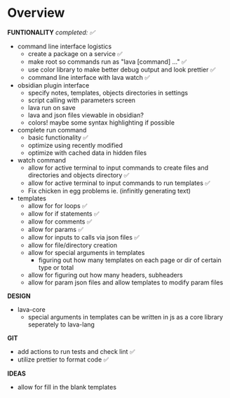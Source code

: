 # Overview

**FUNTIONALITY**
_completed: ✅_

- command line interface logistics
  - create a package on a service ✅
  - make root so commands run as "lava \[command] ..." ✅
  - use color library to make better debug output and look prettier ✅
  - command line interface with lava watch ✅
- obsidian plugin interface
  - specify notes, templates, objects directories in settings
  - script calling with parameters screen
  - lava run on save
  - lava and json files viewable in obsidian?
  - colors! maybe some syntax highlighting if possible
- complete run command
  - basic functionality ✅
  - optimize using recently modified
  - optimize with cached data in hidden files
- watch command
  - allow for active terminal to input commands to create files and directories and objects directory ✅
  - allow for active terminal to input commands to run templates ✅
  - Fix chicken in egg problems ie. (infinitly generating text)
- templates
  - allow for for loops ✅
  - allow for if statements ✅
  - allow for comments ✅
  - allow for params ✅
  - allow for inputs to calls via json files ✅
  - allow for file/directory creation
  - allow for special arguments in templates
    - figuring out how many templates on each page or dir of certain type or total
  - allow for figuring out how many headers, subheaders
  - allow for param json files and allow templates to modify param files

**DESIGN**

- lava-core
  - special arguments in templates can be written in js as a core library seperately to lava-lang

**GIT**

- add actions to run tests and check lint ✅
- utilize prettier to format code ✅

**IDEAS**

- allow for fill in the blank templates
